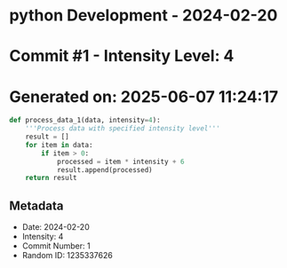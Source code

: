 ﻿# python Development - 2024-02-20
# Commit #1 - Intensity Level: 4
# Generated on: 2025-06-07 11:24:17
```python
def process_data_1(data, intensity=4):
    '''Process data with specified intensity level'''
    result = []
    for item in data:
        if item > 0:
            processed = item * intensity + 6
            result.append(processed)
    return result
```
## Metadata
- Date: 2024-02-20
- Intensity: 4
- Commit Number: 1
- Random ID: 1235337626
